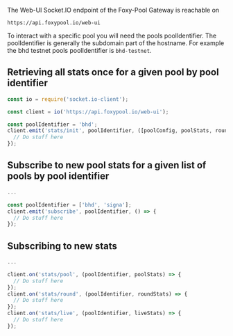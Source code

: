 The Web-UI Socket.IO endpoint of the Foxy-Pool Gateway is reachable on

```
https://api.foxypool.io/web-ui
```

To interact with a specific pool you will need the pools poolIdentifier. The poolIdentifier is generally the subdomain part of the hostname. For example the bhd testnet pools poolIdentifier is `bhd-testnet`.

## Retrieving all stats once for a given pool by pool identifier

```javascript
const io = require('socket.io-client');

const client = io('https://api.foxypool.io/web-ui');

const poolIdentifier = 'bhd';
client.emit('stats/init', poolIdentifier, ([poolConfig, poolStats, roundStats, liveStats]) => {
  // Do stuff here
});
```

## Subscribe to new pool stats for a given list of pools by pool identifier

```javascript
...

const poolIdentifier = ['bhd', 'signa'];
client.emit('subscribe', poolIdentifier, () => {
  // Do stuff here
});
```

## Subscribing to new stats

```javascript
...

client.on('stats/pool', (poolIdentifier, poolStats) => {
  // Do stuff here
});
client.on('stats/round', (poolIdentifier, roundStats) => {
  // Do stuff here
});
client.on('stats/live', (poolIdentifier, liveStats) => {
  // Do stuff here
});
```
